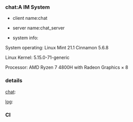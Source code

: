 ### chat:A IM System

- client name:chat

- server name:chat_server

- system info:

System operating: Linux Mint 21.1 Cinnamon 5.6.8

Linux Kernel: 5.15.0-71-generic

Processor: AMD Ryzen 7 4800H with Radeon Graphics × 8

### details

[chat]("./chat.md"):

[log]("./log.md"):

### CI
